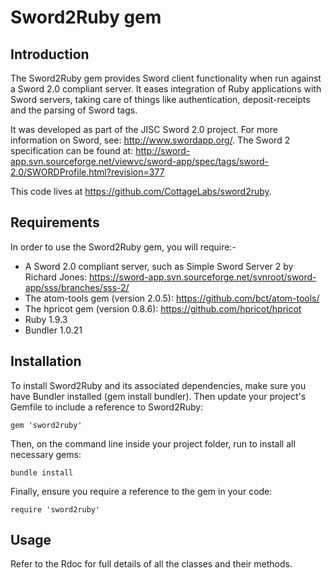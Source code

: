 Sword2Ruby gem
==================

Introduction
------------
The Sword2Ruby gem provides Sword client functionality when run against a Sword 2.0 compliant server.
It eases integration of Ruby applications with Sword servers, taking care of things like authentication,
deposit-receipts and the parsing of Sword tags.

It was developed as part of the JISC Sword 2.0 project. For more information on Sword, see:
http://www.swordapp.org/. The Sword 2 specification can be found at: 
http://sword-app.svn.sourceforge.net/viewvc/sword-app/spec/tags/sword-2.0/SWORDProfile.html?revision=377

This code lives at https://github.com/CottageLabs/sword2ruby.


Requirements
------------
In order to use the Sword2Ruby gem, you will require:-

*	A Sword 2.0 compliant server, such as Simple Sword Server 2 by Richard Jones:
	https://sword-app.svn.sourceforge.net/svnroot/sword-app/sss/branches/sss-2/
*	The atom-tools gem (version 2.0.5): https://github.com/bct/atom-tools/
*	The hpricot gem (version 0.8.6): https://github.com/hpricot/hpricot
*	Ruby 1.9.3
*	Bundler 1.0.21

Installation
------------
To install Sword2Ruby and its associated dependencies, make sure you have Bundler installed (gem install bundler).
Then update your project's Gemfile to include a reference to Sword2Ruby:

	gem 'sword2ruby'
	
Then, on the command line inside your project folder, run to install all necessary gems:

	bundle install

Finally, ensure you require a reference to the gem in your code:

	require 'sword2ruby'


Usage
-----
Refer to the Rdoc for full details of all the classes and their methods.
